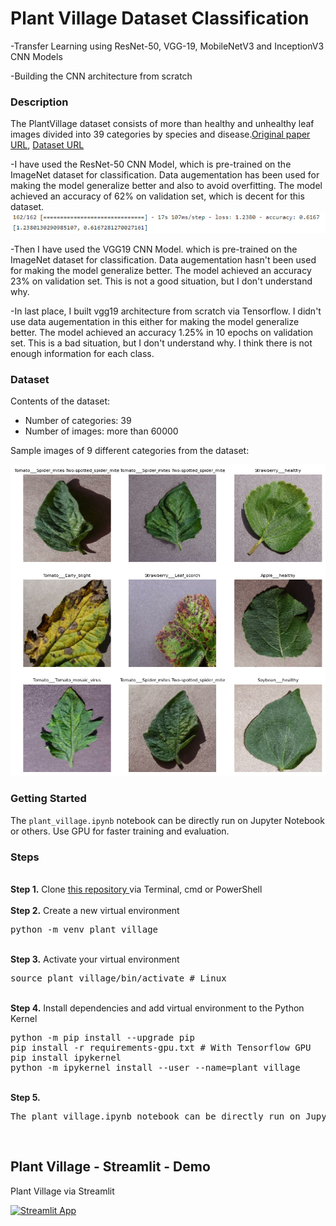 # Plant Village  Dataset Classification
-Transfer Learning using ResNet-50, VGG-19, MobileNetV3 and InceptionV3 CNN Models 

-Building the CNN architecture from scratch

### Description
The PlantVillage dataset consists of more than healthy and unhealthy leaf images divided into 39 categories by species and disease.<a href= "https://arxiv.org/abs/1511.08060">Original paper URL</a>, <a href= "https://data.mendeley.com/datasets/tywbtsjrjv/1">Dataset URL</a>

-I have used the ResNet-50 CNN Model, which is pre-trained on the ImageNet dataset for classification. Data augementation has been used for making the model generalize better and also to avoid overfitting. The model achieved an accuracy of 62% on validation set, which is decent for this dataset.
![Images of Plant village](/images/resnet50_evaluate.jpg)

-Then I have used the VGG19 CNN Model. which is pre-trained on the ImageNet dataset for classification. Data augementation hasn't been used for making the model generalize better. The model achieved an accuracy 23% on validation set. This is not a good situation, but I don't understand why.

-In last place,  I built vgg19 architecture from scratch via Tensorflow. I didn't use data augementation in this either for making the model generalize better. The model achieved an accuracy 1.25% in 10 epochs on validation set. This is a bad situation, but I don't understand why. I think there is not enough information for each class.

### Dataset
Contents of the dataset:
- Number of categories: 39
- Number of images: more than 60000

Sample images of 9 different categories from the dataset:

![Images of Plant village](/images/sample.png)

### Getting Started
The `plant_village.ipynb` notebook can be directly run on Jupyter Notebook or others. Use GPU for faster training and evaluation.

### Steps
<br />
<b>Step 1.</b> Clone <a href= "https://github.com/makhmudjumanazarov/plant_village-tensorflow-dataset.git">this repository </a>
via Terminal, cmd or PowerShell
<br/><br/>
<b>Step 2.</b> Create a new virtual environment 
<pre>
python -m venv plant_village
</pre> 
<br/>
<b>Step 3.</b> Activate your virtual environment
<pre>
source plant_village/bin/activate # Linux
</pre>
<br/>
<b>Step 4.</b> Install dependencies and add virtual environment to the Python Kernel
<pre>
python -m pip install --upgrade pip
pip install -r requirements-gpu.txt # With Tensorflow GPU
pip install ipykernel
python -m ipykernel install --user --name=plant_village
</pre>
<br/>
<b>Step 5.</b> 
<pre>
The plant_village.ipynb notebook can be directly run on Jupyter Notebook
</pre> 
<br/>


## Plant Village - Streamlit - Demo 

Plant Village via Streamlit 

[![Streamlit App](https://static.streamlit.io/badges/streamlit_badge_black_white.svg)](https://share.streamlit.io/makhmudjumanazarov/CIFAR100/main/app.py)
